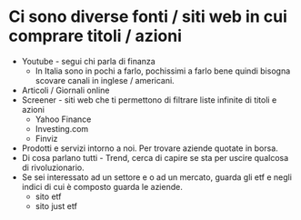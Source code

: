 # Ci sono diverse fonti / siti web in cui comprare titoli / azioni


- Youtube - segui chi parla di finanza
	- In Italia sono in pochi a farlo, pochissimi a farlo bene quindi bisogna scovare canali in inglese / americani. 
- Articoli / Giornali online
- Screener - siti web che ti permettono di filtrare liste infinite di titoli e azioni 
	- Yahoo Finance
	- Investing.com
	- Finviz
- Prodotti e servizi intorno a noi. Per trovare aziende quotate in borsa. 
- Di cosa parlano tutti - Trend, cerca di capire se sta per uscire qualcosa di rivoluzionario. 
- Se sei interessato ad un settore e o ad un mercato, guarda gli etf e negli indici di cui è composto guarda le aziende. 
	- sito etf
	- sito just etf
